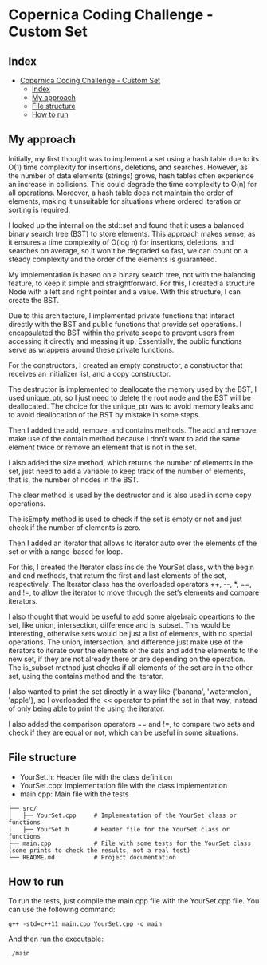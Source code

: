 # Copernica Coding Challenge - Custom Set

## Index
- [Copernica Coding Challenge - Custom Set](#copernica-coding-challenge---custom-set)
  - [Index](#index)
  - [My approach](#my-approach)
  - [File structure](#file-structure)
  - [How to run](#how-to-run)

## My approach

Initially, my first thought was to implement a set using a hash table due to its O(1) time complexity for insertions, deletions, and searches. However, as the number of data elements (strings) grows, hash tables often experience an increase in collisions. This could degrade the time complexity to O(n) for all operations. Moreover, a hash table does not maintain the order of elements, making it unsuitable for situations where ordered iteration or sorting is required.

I looked up the internal on the std::set and found that it uses a balanced binary search tree (BST) to store elements.
This approach makes sense, as it ensures a time complexity of O(log n) for insertions, deletions, and searches on average,
so it won't be degraded so fast, we can count on a steady complexity and the order of the elements is guaranteed.

My implementation is based on a binary search tree, not with the balancing feature, to keep it simple and straightforward.
For this, I created a structure Node with a left and right pointer and a value. With this structure, I can create
the BST. 

Due to this architecture, I implemented private functions that interact directly with the BST and public functions that provide set operations. I encapsulated the BST within the private scope to prevent users from accessing it directly and messing it up. Essentially, the public functions serve as wrappers around these private functions.


For the constructors, I created an empty constructor, a constructor that receives an initializer list, and a copy constructor.

The destructor is implemented to deallocate the memory used by the BST, I used unique_ptr, so I just need to delete the
root node and the BST will be deallocated. The choice for the unique_ptr was to avoid memory leaks and to avoid
deallocation of the BST by mistake in some steps. 

Then I added the add, remove, and contains methods. The add and remove make use of the contain method because I don’t want to
add the same element twice or remove an element that is not in the set.

I also added the size method, which returns the number of elements in the set, just need to add a variable to keep 
track of the number of elements, that is, the number of nodes in the BST.

The clear method is used by the destructor and is also used in some copy operations.

The isEmpty method is used to check if the set is empty or not and just check if the number of elements is zero.

Then I added an iterator that allows to iterator auto over the elements of the set or with a range-based for loop.

For this, I created the Iterator class inside the YourSet class, with the begin and end methods, that return the first and
last elements of the set, respectively. The Iterator class has the overloaded operators ++, --, *, ==, and !=, to allow the
iterator to move through the set’s elements and compare iterators.

I also thought that would be useful to add some algebraic opeartions to the set, like union, intersection, difference and 
is_subset. This would be interesting, otherwise sets would be just a list of elements, with no special operations.
The union, intersection, and difference just make use of the iterators to iterate over the elements of the sets and add the
elements to the new set, if they are not already there or are depending on the operation. The is_subset method just checks
if all elements of the set are in the other set, using the contains method and the iterator.

I also wanted to print the set directly in a way like {'banana', 'watermelon', 'apple'},
so I overloaded the << operator to print the set in that way, instead of only being able to print the using the iterator.

I also added the comparison operators == and !=, to compare two sets and check if they are equal or not, which can be useful in 
some situations. 

## File structure
- YourSet.h: Header file with the class definition
- YourSet.cpp: Implementation file with the class implementation
- main.cpp: Main file with the tests

```
├── src/
│   ├── YourSet.cpp     # Implementation of the YourSet class or functions
│   ├── YourSet.h       # Header file for the YourSet class or functions
├── main.cpp            # File with some tests for the YourSet class (some prints to check the results, not a real test) 
└── README.md           # Project documentation
```

## How to run
To run the tests, just compile the main.cpp file with the YourSet.cpp file. You can use the following command:
```
g++ -std=c++11 main.cpp YourSet.cpp -o main
```
And then run the executable:
```
./main
```



